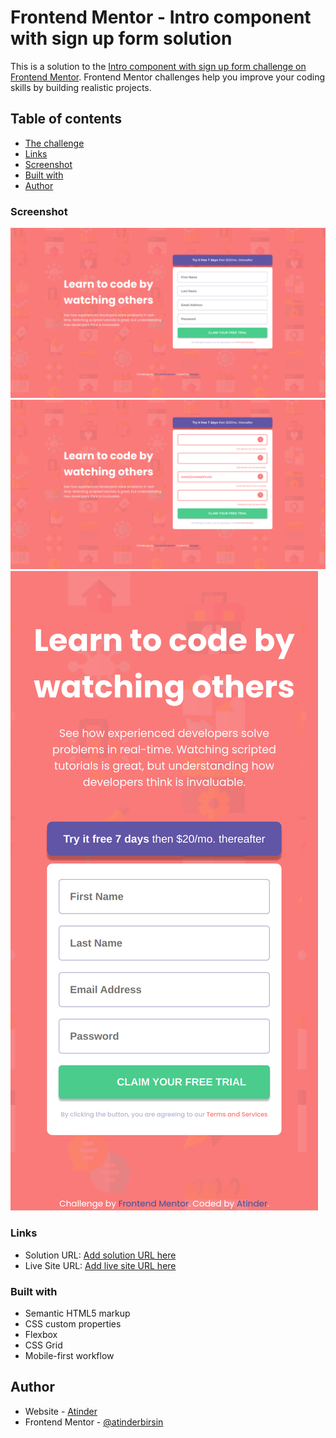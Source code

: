 # Frontend Mentor - Intro component with sign up form solution

This is a solution to the [Intro component with sign up form challenge on Frontend Mentor](https://www.frontendmentor.io/challenges/intro-component-with-signup-form-5cf91bd49edda32581d28fd1). Frontend Mentor challenges help you improve your coding skills by building realistic projects.

## Table of contents

- [The challenge](#the-challenge)
- [Links](#links)
- [Screenshot](#screenshot)
- [Built with](#built-with)
- [Author](#author)

### Screenshot

<img src="screenshots/Desktop.png">
<img src="screenshots/Active.png">
<img src="screenshots/Mobile.png">

### Links

- Solution URL: [Add solution URL here](https://your-solution-url.com)
- Live Site URL: [Add live site URL here](https://your-live-site-url.com)

### Built with

- Semantic HTML5 markup
- CSS custom properties
- Flexbox
- CSS Grid
- Mobile-first workflow

## Author

- Website - [Atinder](https://github.com/atinderbirsin)
- Frontend Mentor - [@atinderbirsin](https://www.frontendmentor.io/profile/atinderbirsin)

